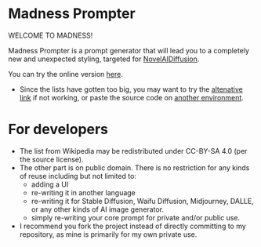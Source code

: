 # Madness Prompter
WELCOME TO MADNESS!

Madness Prompter is a prompt generator that will lead you to a completely new and unexpected styling, targeted for [NovelAIDiffusion](https://novelai.net/image).

You can try the online version [here](https://replit.com/@ThePioneerJP/Madness-Prompter).
- Since the lists have gotten too big, you may want to try the [altenative link](https://www.jdoodle.com/a/5ogx) if not working, or paste the source code on [another environment](https://www.tutorialspoint.com/online_csharp_compiler.php).

# For developers
- The list from Wikipedia may be redistributed under CC-BY-SA 4.0 (per the source license).
- The other part is on public domain. There is no restriction for any kinds of reuse including but not limited to:
  - adding a UI
  - re-writing it in another language
  - re-writing it for Stable Diffusion, Waifu Diffusion, Midjourney, DALLE, or any other kinds of AI image generator.
  - simply re-writing your core prompt for private and/or public use.
- I recommend you fork the project instead of directly committing to my repository, as mine is primarily for my own private use.
